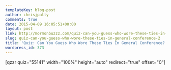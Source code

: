 ```yaml
---
templateKey: blog-post
author: chrisjpatty
comments: true
date: 2015-04-09 16:05:51+00:00
layout: post
link: http://mormonbuzzz.com/quiz-can-you-guess-who-wore-these-ties-in-general-conference-2/
slug: quiz-can-you-guess-who-wore-these-ties-in-general-conference-2
title: 'Quiz: Can You Guess Who Wore These Ties In General Conference?'
wordpress_id: 373
---
```


[qzzr quiz="55141" width="100%" height="auto" redirect="true" offset="0"] 
